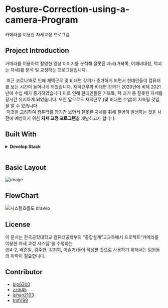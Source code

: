 # Posture-Correction-using-a-camera-Program

카메라를 이용한 자세교정 프로그램

## Project Introduction
카메라를 이용하여 촬영한 영상 이미지를 분석해 잘못된 자세(거북목, 어깨비대칭, 턱괴는 자세)를 분석 및 교정하는 프로그램입니다.  

&nbsp;최근 코로나19로 인해 재택근무 및 비대면 강의가 증가하게 되면서 현대인들이 컴퓨터를 보는 시간이 늘어나게 되었습니다. 재택근무와 비대면 강의가 2020년에 비해 2021년에 수십 배가 증가하였습니다.이로 인해 현대인들은 거북목, 턱 괴기 등 잘못된 자세를 장시간 유지하게 되었습니다. 또한 앞으로도 재택근무 (및 비대면 수업)이 지속될 것임을 알 수 있습니다.  
&nbsp;이것을 고려하여 컴퓨터를 장기간 보면서 잘못된 자세를 취해 질병이 발생하는 것을 사전에 예방하기 위한 <b>자세 교정 프로그램</b>을 개발하고자 합니다.


## Built With
<details> <summary> <b> Develop Stack   </b></summary>
</br>

![Python](https://img.shields.io/badge/-Python-000000?style=flat&logo=python)  
![Django](https://img.shields.io/badge/-Django-000000?style=flat&logo=django)  
![Keras](https://img.shields.io/badge/-Keras-000000?style=flat&logo=keras)  
![OpenCV](https://img.shields.io/badge/-Opencv-000000?style=flat&logo=opencv)  
![AWS EC2](https://img.shields.io/badge/-EC2-000000?style=flat&logo=amazon-aws)  
![Jira](https://img.shields.io/badge/-Jira-000000?style=flat&logo=jira)  
<!-- ![Mediapipe](https://img.shields.io/badge/-Mediapipe-000000?style=flat&logo=mediapipe)   -->

</details>
</br>

## Basic Layout
![image](https://user-images.githubusercontent.com/70627982/167334072-b9d11633-bb85-4bb4-8679-1246c9e4ffcc.png)


## FlowChart
![시스템흐름도 drawio](https://user-images.githubusercontent.com/70627982/155875456-19f3a6bd-2df6-4886-8600-064f882afd32.png)



## License
이 문서는 한국공학대학교 컴퓨터공학부의 “종합설계”교과목에서 프로젝트“카메라를 이용한 자세 교정 시스템”을 수행하는  
(S4-2, 배준일, 김주한, 김지희, 이슬기)들이 작성한 것으로 사용하기 위해서는 팀원들의 허락이 필요합니다.

## Contributor
* [bjo6300](https://github.com/bjo6300) <br>
* [zzih45](https://github.com/zzih45) <br>
* [juhan2103](https://github.com/juhan2103) <br>
* [tmfrl99](https://github.com/tmfrl99) <br>

